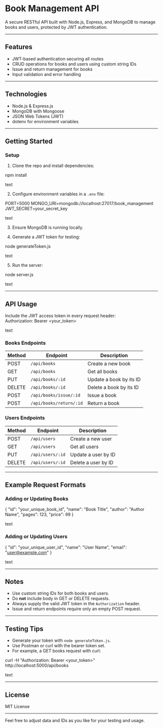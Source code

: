 # Book Management API

A secure RESTful API built with Node.js, Express, and MongoDB to manage books and users, protected by JWT authentication.

---

## Features

- JWT-based authentication securing all routes
- CRUD operations for books and users using custom string IDs
- Issue and return management for books
- Input validation and error handling

---

## Technologies

- Node.js & Express.js
- MongoDB with Mongoose
- JSON Web Tokens (JWT)
- dotenv for environment variables

---

## Getting Started

### Setup

1. Clone the repo and install dependencies:

npm install

text

2. Configure environment variables in a `.env` file:

PORT=5000
MONGO_URI=mongodb://localhost:27017/book_management
JWT_SECRET=your_secret_key

text

3. Ensure MongoDB is running locally.

4. Generate a JWT token for testing:

node generateToken.js

text

5. Run the server:

node server.js

text

---

## API Usage

Include the JWT access token in every request header:  
Authorization: Bearer <your_token>

text

### Books Endpoints

| Method | Endpoint                | Description                 |
| ------ | ----------------------- | --------------------------- |
| POST   | `/api/books`            | Create a new book           |
| GET    | `/api/books`            | Get all books               |
| PUT    | `/api/books/:id`        | Update a book by its ID     |
| DELETE | `/api/books/:id`        | Delete a book by its ID     |
| POST   | `/api/books/issue/:id`  | Issue a book                |
| POST   | `/api/books/return/:id` | Return a book               |

### Users Endpoints

| Method | Endpoint            | Description             |
| ------ | ------------------- | ----------------------- |
| POST   | `/api/users`        | Create a new user       |
| GET    | `/api/users`        | Get all users           |
| PUT    | `/api/users/:id`    | Update a user by ID     |
| DELETE | `/api/users/:id`    | Delete a user by ID     |

---

## Example Request Formats

### Adding or Updating Books

{
"id": "your_unique_book_id",
"name": "Book Title",
"author": "Author Name",
"pages": 123,
"price": 99
}

text

### Adding or Updating Users

{
"id": "your_unique_user_id",
"name": "User Name",
"email": "user@example.com"
}

text

---

## Notes

- Use custom string IDs for both books and users.
- Do **not** include body in GET or DELETE requests.
- Always supply the valid JWT token in the `Authorization` header.
- Issue and return endpoints require only an empty POST request.

---

## Testing Tips

- Generate your token with `node generateToken.js`.
- Use Postman or curl with the bearer token set.
- For example, a GET books request with curl:

curl -H "Authorization: Bearer <your_token>" http://localhost:5000/api/books

text

---

## License

MIT License

---

Feel free to adjust data and IDs as you like for your testing and usage.